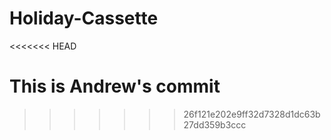 # Holiday-Cassette
<<<<<<< HEAD

This is Andrew's commit
=======
>>>>>>> 26f121e202e9ff32d7328d1dc63b27dd359b3ccc
